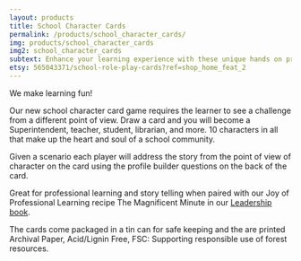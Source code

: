 ```yaml
---
layout: products
title: School Character Cards
permalink: /products/school_character_cards/
img: products/school_character_cards
img2: school_character_cards
subtext: Enhance your learning experience with these unique hands on products and activities that activate wonder and play.
etsy: 565043371/school-role-play-cards?ref=shop_home_feat_2
---
```


We make learning fun!

Our new school character card game requires the learner to see a challenge from a different point of view. Draw a card and you will become a Superintendent, teacher, student, librarian, and more. 10 characters in all that make up the heart and soul of a school community.

Given a scenario each player will address the story from the point of view of character on the card using the profile builder questions on the back of the card.

Great for professional learning and story telling when paired with our Joy of Professional Learning recipe The Magnificent Minute in our [Leadership book](http://www.joyofprofessionallearning.com/#books).

The cards come packaged in a tin can for safe keeping and the are printed Archival Paper, Acid/Lignin Free, FSC: Supporting responsible use of forest resources.
